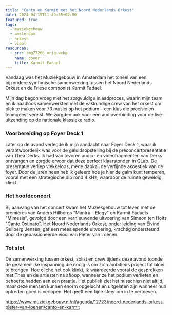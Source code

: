 ```yaml
---
title: "Canto en Karmit met het Noord Nederlands Orkest"
date: 2024-04-15T11:40:35+02:00
featured: true
tags:
  - muziekgebouw
  - amsterdam
  - orkest
  - viool
resources:
  - src: img77260_orig.webp
    name: cover
    title: Karmit Fadael
---
```

Vandaag was het Muziekgebouw in Amsterdam het toneel van een bijzondere symfonische samenwerking tussen het Noord Nederlands Orkest en de Friese componist Karmit Fadael.
<!--more-->
Mijn dag begon vroeg met het zorgvuldige inlaadproces, waarin mijn team en ik naadloos samenwerkten met de vakkundige crew van het orkest om plek te maken voor 73 musici op het podium – een klus die precisie en teamgeest vereist. We zorgden ook voor een audioverbinding voor de live-uitzending op de nationale klassieke radio.

### Voorbereiding op Foyer Deck 1

Later op de avond verlegde ik mijn aandacht naar Foyer Deck 1, waar ik verantwoordelijk was voor de geluidsopstelling bij de preconcertpresentatie van Thea Derks. Ik had van tevoren audio- en videofragmenten van Derks ontvangen en zorgde ervoor dat deze perfect klaarstonden in QLab. De presentatie verliep vlekkeloos, mede dankzij de verfijnde akoestiek van de foyer. Door de jaren heen heb ik geleerd hoe je hier de galm kunt temperen, vooral met een strategische dip rond 4 kHz, waardoor de ruimte geweldig klinkt.

### Het hoofdconcert

Bij aanvang van het concert kwam het Muziekgebouw tot leven met de premières van Anders Hillborgs "Mantra – Elegy" en Karmit Fadaels "Mimesis", gevolgd door een vernieuwende uitvoering van Simeon ten Holts "Canto Ostinato". Het Noord Nederlands Orkest, onder leiding van Eivind Gullberg Jensen, gaf een meeslepende uitvoering, krachtig ondersteund door de gepassioneerde viool van Pieter van Loenen.

### Tot slot

De samenwerking tussen orkest, solist en crew tijdens deze avond toonde de gezamenlijke inspanning die nodig is om zo'n ambitieus project tot bloei te brengen. Hoe cliché het ook klinkt, ik waardeerde vooral de gesprekken met Thea en de artiesten na afloop, wanneer ze het podium verlieten en behoefte hadden aan een praatje. Het publiek ziet het misschien niet altijd, maar deze mensen kunnen enorm opgelucht en uitgelaten zijn wanneer hun optreden goed is verlopen. Het geeft een fijne sfeer om in te vertoeven.

<https://www.muziekgebouw.nl/nl/agenda/12723/noord-nederlands-orkest-pieter-van-loenen/canto-en-karmit>